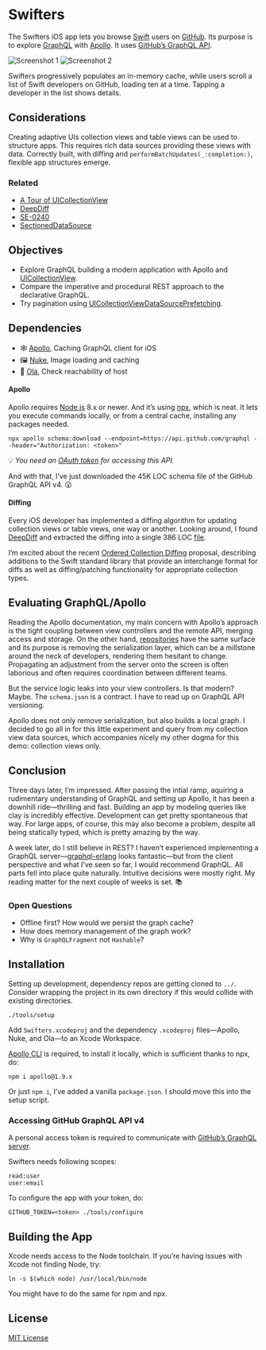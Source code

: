 # Swifters

The Swifters iOS app lets you browse [Swift](https://swift.org/) users on [GitHub](https://github.com). Its purpose is to explore [GraphQL](https://graphql.org) with [Apollo](https://www.apollographql.com). It uses [GitHub’s GraphQL API](https://developer.github.com/v4/).

![Screenshot 1](./docs/1.jpg) ![Screenshot 2](./docs/2.jpg)

Swifters progressively populates an in-memory cache, while users scroll a list of Swift developers on GitHub, loading ten at a time. Tapping a developer in the list shows details.

## Considerations

Creating adaptive UIs collection views and table views can be used to structure apps. This requires rich data sources providing these views with data. Correctly built, with diffing and `performBatchUpdates(_:completion:)`, flexible app structures emerge.

### Related

- [A Tour of UICollectionView](https://developer.apple.com/videos/play/wwdc2018/225/)
- [DeepDiff](https://github.com/onmyway133/DeepDiff)
- [SE-0240](https://github.com/apple/swift-evolution/blob/master/proposals/0240-ordered-collection-diffing.md)
- [SectionedDataSource](https://github.com/michaelnisi/podest/blob/master/Podest/collections/SectionedDataSource.swift)

## Objectives

- Explore GraphQL building a modern application with Apollo and [UICollectionView](https://developer.apple.com/documentation/uikit/uicollectionview). 
- Compare the imperative and procedural REST approach to the declarative GraphQL.
- Try pagination using [UICollectionViewDataSourcePrefetching](https://developer.apple.com/documentation/uikit/uicollectionviewdatasourceprefetching).

## Dependencies

- 🕸 [Apollo](https://github.com/apollographql/apollo-ios), Caching GraphQL client for iOS
- 🖼 [Nuke](https://github.com/kean/Nuke), Image loading and caching
- 🔗 [Ola](https://github.com/michaelnisi/ola), Check reachability of host

#### Apollo

Apollo requires [Node.js](https://nodejs.org) 8.x or newer. And it’s using [npx](https://blog.npmjs.org/post/162869356040/introducing-npx-an-npm-package-runner), which is neat. It lets you execute commands locally, or from a central cache, installing any packages needed.

```
npx apollo schema:download --endpoint=https://api.github.com/graphql --header="Authorization: <token>"
```

💡 *You need an [OAuth token](https://developer.github.com/v4/guides/forming-calls/#authenticating-with-graphql) for accessing this API.*

And with that, I’ve just downloaded the 45K LOC schema file of the GitHub GraphQL API v4. 😮

#### Diffing

Every iOS developer has implemented a diffing algorithm for updating collection views or table views, one way or another. Looking around, I found [DeepDiff](https://github.com/onmyway133/DeepDiff) and extracted the diffing into a single 386 LOC [file](./Swifters/ds/diff.swift).

I’m excited about the recent [Ordered Collection Diffing](https://github.com/apple/swift-evolution/blob/master/proposals/0240-ordered-collection-diffing.md) proposal, describing additions to the Swift standard library that provide an interchange format for diffs as well as diffing/patching functionality for appropriate collection types.

## Evaluating GraphQL/Apollo

Reading the Apollo documentation, my main concern with Apollo’s approach is the tight coupling between view controllers and the remote API, merging access and storage. On the other hand, [repositories](https://www.martinfowler.com/eaaCatalog/repository.html) have the same surface and its purpose is removing the serialization layer, which can be a millstone around the neck of developers, rendering them hesitant to change. Propagating an adjustment from the server onto the screen is often laborious and often requires coordination between different teams.

But the service logic leaks into your view controllers. Is that modern? Maybe. The `schema.json` is a contract. I have to read up on GraphQL API versioning.

Apollo does not only remove serialization, but also builds a local graph. I decided to go all in for this little experiment and query from my collection view data sources, which accompanies nicely my other dogma for this demo: collection views only.

## Conclusion

Three days later, I’m impressed. After passing the intial ramp, aquiring a rudimentary understanding of GraphQL and setting up Apollo, it has been a downhill ride—thrilling and fast. Building an app by modeling queries like clay is incredibly effective. Development can get pretty spontaneous that way. For large apps, of course, this may also become a problem, despite all being statically typed, which is pretty amazing by the way.

A week later, do I still believe in REST? I haven’t experienced implementing a GraphQL server—[graphql-erlang](https://github.com/shopgun/graphql-erlang) looks fantastic—but from the client perspective and what I’ve seen so far, I would recommend GraphQL. All parts fell into place quite naturally. Intuitive decisions were mostly right. My reading matter for the next couple of weeks is set. 📚

### Open Questions

- Offline first? How would we persist the graph cache?
- How does memory management of the graph work?
- Why is `GraphQLFragment` not `Hashable`?

## Installation

Setting up development, dependency repos are getting cloned to `../`. Consider wrapping the project in its own directory if this would collide with existing directories.

```
./tools/setup
```

Add `Swifters.xcodeproj` and the dependency `.xcodeproj` files—Apollo, Nuke, and Ola—to an Xcode Workspace.

[Apollo CLI](https://github.com/apollographql/apollo-tooling) is required, to install it locally, which is sufficient thanks to npx, do:

```
npm i apollo@1.9.x
```

Or just `npm i`, I’ve added a vanilla `package.json`. I should move this into the setup script.

### Accessing GitHub GraphQL API v4

A personal access token is required to communicate with [GitHub’s GraphQL server](https://developer.github.com/v4/guides/forming-calls/#authenticating-with-graphql).

Swifters needs following scopes:

```
read:user
user:email
```

To configure the app with your token, do:

```
GITHUB_TOKEN=<token> ./tools/configure
```

## Building the App

Xcode needs access to the Node toolchain. If you’re having issues with Xcode not finding Node, try:

```
ln -s $(which node) /usr/local/bin/node
```

You might have to do the same for npm and npx.

## License

[MIT License](https://github.com/michaelnisi/swifters/blob/master/LICENSE)
